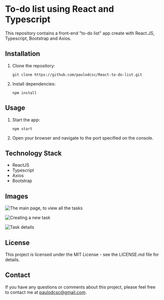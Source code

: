 

# To-do list using React and Typescript

This repository contains a front-end "to-do list" app create with React.JS, Typescript, Bootstrap and Axios.

## Installation

1.  Clone the repository:

	`git clone https://github.com/paulodcsc/React-to-do-list.git` 

2.  Install dependencies:

	`npm install` 


## Usage

1. Start the app:
    
    `npm start`
    
2.  Open your browser and navigate to the port specified on the console.
    

## Technology Stack

-   ReactJS
-   Typescript
-	Axios
-	Bootstrap

## Images
![The main page, to view all the tasks](https://cdn.discordapp.com/attachments/1100130907681194015/1100441080383668277/image.png)

![Creating a new task](https://cdn.discordapp.com/attachments/1100130907681194015/1100441300353945711/image.png)

![Task details](https://cdn.discordapp.com/attachments/1100130907681194015/1100441861425995837/image.png)

## License

This project is licensed under the MIT License - see the LICENSE.md file for details.

## Contact

If you have any questions or comments about this project, please feel free to contact me at [paulodcsc@gmail.com](mailto:paulodcsc@gmail.com).
